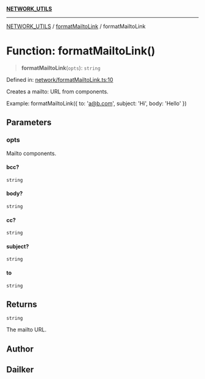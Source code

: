 [**NETWORK_UTILS**](../../README.md)

***

[NETWORK_UTILS](../../README.md) / [formatMailtoLink](../README.md) / formatMailtoLink

# Function: formatMailtoLink()

> **formatMailtoLink**(`opts`): `string`

Defined in: [network/formatMailtoLink.ts:10](https://github.com/dailker/everyutil/blob/7c30ec40bbb398255a9be572db0a537e8bcb9c11/src/network/formatMailtoLink.ts#L10)

Creates a mailto: URL from components.

Example: formatMailtoLink({ to: 'a@b.com', subject: 'Hi', body: 'Hello' })

## Parameters

### opts

Mailto components.

#### bcc?

`string`

#### body?

`string`

#### cc?

`string`

#### subject?

`string`

#### to

`string`

## Returns

`string`

The mailto URL.

## Author

## Dailker
